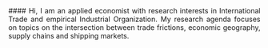 

 <div align="justify"> #### Hi, I am an applied economist with research interests in International Trade and empirical Industrial Organization. My research agenda focuses on topics on the intersection between trade frictions, economic geography, supply chains and shipping markets. </div> 

